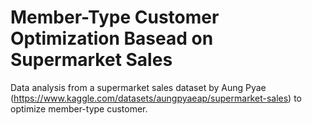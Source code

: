 # Member-Type Customer Optimization Basead on Supermarket Sales

Data analysis from a supermarket sales dataset by Aung Pyae (https://www.kaggle.com/datasets/aungpyaeap/supermarket-sales) to optimize member-type customer.

